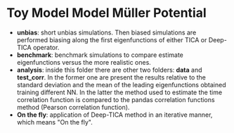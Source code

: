 # Toy Model Model M&uuml;ller Potential  
  
-   **unbias**: short unbias simulations. Then biased simulations are performed biasing along the first eigenfunctions of either TICA or Deep-TICA operator. 
-   **benchmark**: benchmark simulations to compare estimate eigenfunctions versus the more realistic ones.  
-   **analysis**: inside this folder there are other two folders: **data** and **test_corr**. In the former one are present the results relative to the standard deviation and the mean of the leading eigenfunctions obtained training different NN. In the latter the method used to estimate the time correlation function is compared to the pandas correlation functions method (Pearson correlation function).  
-   **On the fly**: application of Deep-TICA method in an iterative manner, which means "On the fly".   